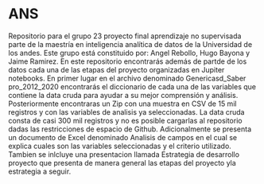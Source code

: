 # ANS
Repositorio para el grupo 23 proyecto final aprendizaje no supervisada parte de la maestría en inteligencia analítica de datos de la Universidad de los andes.
Este grupo está constituido por: Angel Rebollo, Hugo Bayona y Jaime Ramirez.
En este repositorio encontrarás además de partde de los datos cada una de las etapas del proyecto organizadas en Jupiter notebooks.
En primer lugar en el archivo denominado Genericasd_Saber pro_2012_2020 encontrarás el diccionario de cada una de las variables que contiene la data cruda para ayudar a su mejor comprensión y análisis.
Posteriormente encontraras un Zip con una muestra en CSV de 15 mil registros y con las variables de analisis ya seleccionadas. La data cruda consta de casi 300 mil registros y no es posible cargarlas al repositorio dadas las restricciones de espacio de Github.
Adicionalmente se presenta un documento de Excel denominado Analisis de campos en el cual se explica cuales son las variables seleccionadas y el criterio utilizado.
Tambien se inlcluye una presentacion llamada Estrategia de desarrollo proyecto que presenta de manera general las etapas del proyecto yla estrategia a seguir.
